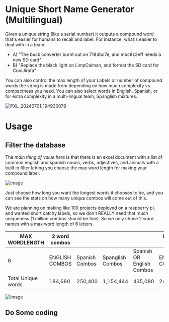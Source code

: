 # Unique Short Name Generator (Multilingual)
Given a unique string (like a serial number) it outputs a compound word that's easier for humans to recall and label.
For instance, what's easier to deal with in a team:
* A) "The buck converter burnt out on 7184bc7e, and mbc8z3eff needs a new SD card"
* B) "Replace the black light on LimpCaiman, and format the SD card for CoolJirafa"

You can also control the max length of your Labels or number of compound words the string is made from depending on how much complexity vs. compactness you need. You can also select words in English, Spanish, or for extra complexity in a multi-lingual team, Spanglish mixtures.
 
![PXL_20240701_194930078](https://github.com/Digital-Naturalism-Laboratories/Unique-Short-Name-Generator--Multilingual-/assets/742627/dde7de9e-ed08-4e1b-ad1e-4b3c676a3f81)

# Usage
## Filter the database
The *main thing of value here* is that there is an excel document with a list of common english and spanish nouns, verbs, adjectives, and animals with a built in filter letting you choose the max word length for making your compound label.

 ![image](https://github.com/Digital-Naturalism-Laboratories/Unique-Short-Name-Generator--Multilingual-/assets/742627/6d31f025-b67a-4b75-b345-bd860e6ef759)

Just choose how long you want the longest words it chooses to be, and you can see the stats on how many unique combos will come out of this. 

We are planning on making like 100 projects deployed on a raspberry pi, and wanted short catchy labels, so we don't REALLY need that much uniqueness (1 million combos should be fine). So we only chose 2 word names with a max word length of 6 letters.

| MAX WORDLENGTH | 2 word combos  |                |                  |         | if 3 word combos                 |                |
| -------------- | -------------- | -------------- | ---------------- | ------------------------- | -------------- | -------------- |
| 6              | ENGLISH COMBOS | Spanish Combos | Spanglish Combos | Spanish OR English Combos | ENGLISH COMBOS | Spanish Combos | Spanglish Combos | Spanish OR English Combos |
|Total Unique words | 184,680  | 250,400  | 1,154,444  | 435,080      | 24,591,168       | 14,664,000       | 3.11E+08 | 39,255,168 |


![image](https://github.com/Digital-Naturalism-Laboratories/Unique-Short-Name-Generator--Multilingual-/assets/742627/6811b662-3da2-4dc1-b302-a28690a7cbf7)

## Do Some coding


